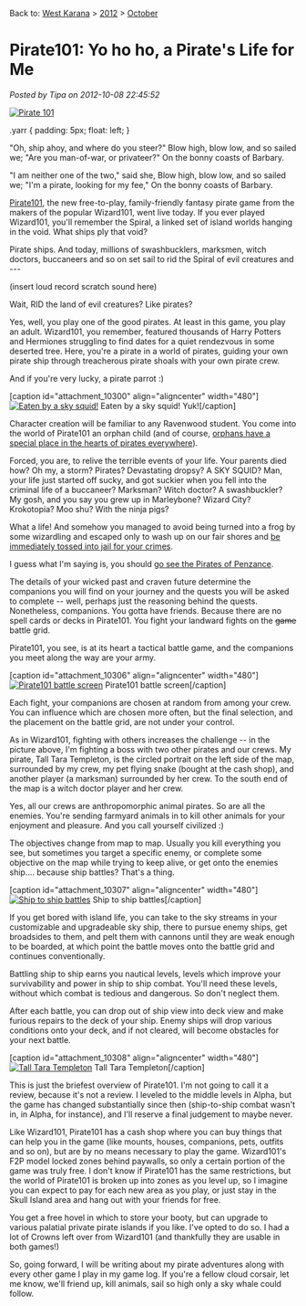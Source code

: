 Back to: [West Karana](/posts/westkarana.md) > [2012](/posts/2012/westkarana.md) > [October](./westkarana.md)
# Pirate101: Yo ho ho, a Pirate's Life for Me

*Posted by Tipa on 2012-10-08 22:45:52*

[![](../../../uploads/2012/10/Pirate-2012-10-08-22-32-11-71-480x269.jpg "Pirate 101")](../../../uploads/2012/10/Pirate-2012-10-08-22-32-11-71.jpg)


.yarr {
padding: 5px;
float: left;
}

"Oh, ship ahoy, and where do you steer?" 
Blow high, blow low, and so sailed we; 
"Are you man-of-war, or privateer?" 
On the bonny coasts of Barbary. 


"I am neither one of the two," said she, 
Blow high, blow low, and so sailed we; 
"I'm a pirate, looking for my fee," 
On the bonny coasts of Barbary. 


  

[Pirate101](https://www.pirate101.com/ "Pirate101"), the new free-to-play, family-friendly fantasy pirate game from the makers of the popular Wizard101, went live today. If you ever played Wizard101, you'll remember the Spiral, a linked set of island worlds hanging in the void. What ships ply that void?

Pirate ships. And today, millions of swashbucklers, marksmen, witch doctors, buccaneers and so on set sail to rid the Spiral of evil creatures and ---

(insert loud record scratch sound here)

Wait, RID the land of evil creatures? Like pirates?

Yes, well, you play one of the good pirates. At least in this game, you play an adult. Wizard101, you remember, featured thousands of Harry Potters and Hermiones struggling to find dates for a quiet rendezvous in some deserted tree. Here, you're a pirate in a world of pirates, guiding your own pirate ship through treacherous pirate shoals with your own pirate crew.

And if you're very lucky, a pirate parrot :)

[caption id="attachment\_10300" align="aligncenter" width="480"][![](../../../uploads/2012/10/Pirate-2012-10-08-19-44-41-05-480x270.jpg "Eaten by a sky squid!")](../../../uploads/2012/10/Pirate-2012-10-08-19-44-41-05.jpg) Eaten by a sky squid! Yuk![/caption]

Character creation will be familiar to any Ravenwood student. You come into the world of Pirate101 an orphan child (and of course, [orphans have a special place in the hearts of pirates everywhere](http://youtu.be/6Xuq7kdNaOk "An Orphan Boy")).

Forced, you are, to relive the terrible events of your life. Your parents died how? Oh my, a storm? Pirates? Devastating dropsy? A SKY SQUID? Man, your life just started off sucky, and got suckier when you fell into the criminal life of a buccaneer? Marksman? Witch doctor? A swashbuckler? My gosh, and you say you grew up in Marleybone? Wizard City? Krokotopia? Moo shu? With the ninja pigs?

What a life! And somehow you managed to avoid being turned into a frog by some wizardling and escaped only to wash up on our fair shores and [be immediately tossed into jail for your crimes](http://youtu.be/OpVbBH9Ip8I "A Policeman's Life is Not a Happy One").

I guess what I'm saying is, you should [go see the Pirates of Penzance](http://nygasp.org/current_season/on_tour "NY Gilbert and Sullivan Players").

The details of your wicked past and craven future determine the companions you will find on your journey and the quests you will be asked to complete -- well, perhaps just the reasoning behind the quests. Nonetheless, companions. You gotta have friends. Because there are no spell cards or decks in Pirate101. You fight your landward fights on the ~~game~~ battle grid.

Pirate101, you see, is at its heart a tactical battle game, and the companions you meet along the way are your army.

[caption id="attachment\_10306" align="aligncenter" width="480"][![](../../../uploads/2012/10/Pirate-2012-10-08-20-51-15-27-480x384.jpg "Pirate101 battle screen")](../../../uploads/2012/10/Pirate-2012-10-08-20-51-15-27.jpg) Pirate101 battle screen[/caption]

Each fight, your companions are chosen at random from among your crew. You can influence which are chosen more often, but the final selection, and the placement on the battle grid, are not under your control.

As in Wizard101, fighting with others increases the challenge -- in the picture above, I'm fighting a boss with two other pirates and our crews. My pirate, Tall Tara Templeton, is the circled portrait on the left side of the map, surrounded by my crew, my pet flying snake (bought at the cash shop), and another player (a marksman) surrounded by her crew. To the south end of the map is a witch doctor player and her crew.

Yes, all our crews are anthropomorphic animal pirates. So are all the enemies. You're sending farmyard animals in to kill other animals for your enjoyment and pleasure. And you call yourself civilized :)

The objectives change from map to map. Usually you kill everything you see, but sometimes you target a specific enemy, or complete some objective on the map while trying to keep alive, or get onto the enemies ship.... because ship battles? That's a thing.

[caption id="attachment\_10307" align="aligncenter" width="480"][![](../../../uploads/2012/10/Pirate-2012-10-08-19-55-57-41-480x360.jpg "Ship to ship battles")](../../../uploads/2012/10/Pirate-2012-10-08-19-55-57-41.jpg) Ship to ship battles[/caption]

If you get bored with island life, you can take to the sky streams in your customizable and upgradeable sky ship, there to pursue enemy ships, get broadsides to them, and pelt them with cannons until they are weak enough to be boarded, at which point the battle moves onto the battle grid and continues conventionally.

Battling ship to ship earns you nautical levels, levels which improve your survivability and power in ship to ship combat. You'll need these levels, without which combat is tedious and dangerous. So don't neglect them.

After each battle, you can drop out of ship view into deck view and make furious repairs to the deck of your ship. Enemy ships will drop various conditions onto your deck, and if not cleared, will become obstacles for your next battle.

[caption id="attachment\_10308" align="aligncenter" width="480"][![](../../../uploads/2012/10/Pirate-2012-10-08-21-30-51-79-480x384.jpg "Tall Tara Templeton")](../../../uploads/2012/10/Pirate-2012-10-08-21-30-51-79.jpg) Tall Tara Templeton[/caption]

This is just the briefest overview of Pirate101. I'm not going to call it a review, because it's not a review. I leveled to the middle levels in Alpha, but the game has changed substantially since then (ship-to-ship combat wasn't in, in Alpha, for instance), and I'll reserve a final judgement to maybe never.

Like Wizard101, Pirate101 has a cash shop where you can buy things that can help you in the game (like mounts, houses, companions, pets, outfits and so on), but are by no means necessary to play the game. Wizard101's F2P model locked zones behind paywalls, so only a certain portion of the game was truly free. I don't know if Pirate101 has the same restrictions, but the world of Pirate101 is broken up into zones as you level up, so I imagine you can expect to pay for each new area as you play, or just stay in the Skull Island area and hang out with your friends for free.

You get a free hovel in which to store your booty, but can upgrade to various palatial private pirate islands if you like. I've opted to do so. I had a lot of Crowns left over from Wizard101 (and thankfully they are usable in both games!)

So, going forward, I will be writing about my pirate adventures along with every other game I play in my game log. If you're a fellow cloud corsair, let me know, we'll friend up, kill animals, sail so high only a sky whale could follow.

